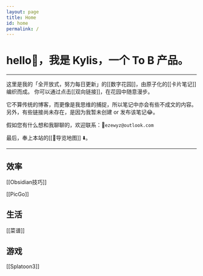 ```yaml
---
layout: page
title: Home
id: home
permalink: /
---
```


# hello👋，我是 Kylis，一个 To B 产品。

***

这里是我的「全开放式，努力每日更新」的[[数字花园]]，由原子化的[[卡片笔记]]编织而成。
你可以通过点击[[双向链接]]，在花园中随意漫步。

它不算传统的博客，而更像是我思维的捕捉，所以笔记中亦会有些不成文的内容。另外，有些链接尚未存在，是因为我暂未创建 or 发布该笔记😂。

假如您有什么想和我聊聊的，欢迎联系：📨`ezewyz@outlook.com`

最后，奉上本站的[[🧭导览地图]] ⬇️。

***

## 效率

[[Obsidian技巧]]

[[PicGo]]

## 生活

[[菜谱]]

## 游戏

[[Splatoon3]]
